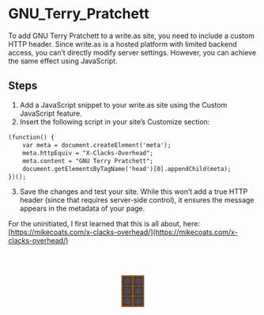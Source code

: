 # GNU_Terry_Pratchett

To add GNU Terry Pratchett to a write.as site, you need to include a custom HTTP header. Since write.as is a hosted platform with limited backend access, you can’t directly modify server settings. However, you can achieve the same effect using JavaScript.

## Steps

1.	Add a JavaScript snippet to your write.as site using the Custom JavaScript feature.
2.	Insert the following script in your site’s Customize section:

```
(function() {
    var meta = document.createElement('meta');
    meta.httpEquiv = "X-Clacks-Overhead";
    meta.content = "GNU Terry Pratchett";
    document.getElementsByTagName('head')[0].appendChild(meta);
})();
```


3.	Save the changes and test your site. While this won’t add a true HTTP header (since that requires server-side control), it ensures the message appears in the metadata of your page.

For the uninitiated, I first learned that this is all about, here: [https://mikecoats.com/x-clacks-overhead/](https://mikecoats.com/x-clacks-overhead/)

</br>
</br>
<p align="center">
  <img src="Clacks.gif" alt="GNU Terry Pratchett" />
</p>
